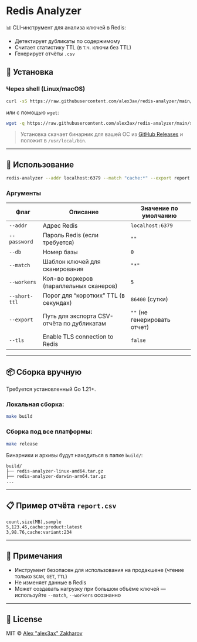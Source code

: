 # Redis Analyzer

📊 CLI-инструмент для анализа ключей в Redis:
- Детектирует дубликаты по содержимому
- Считает статистику TTL (в т.ч. ключи без TTL)
- Генерирует отчёты `.csv`

## 🔧 Установка

### Через shell (Linux/macOS)

```bash
curl -sS https://raw.githubusercontent.com/alex3ax/redis-analyzer/main/scripts/install.sh | bash
```

или с помощью `wget`:

```bash
wget -q https://raw.githubusercontent.com/alex3ax/redis-analyzer/main/scripts/install.sh -O - | bash
```

> Установка скачает бинарник для вашей ОС из [GitHub Releases](https://github.com/alex3ax/redis-analyzer/releases) и положит в `/usr/local/bin`.

---

## 🚀 Использование

```bash
redis-analyzer --addr localhost:6379 --match "cache:*" --export report.csv
```

### Аргументы

| Флаг            | Описание                                           | Значение по умолчанию        |
|------------------|----------------------------------------------------|-------------------------------|
| `--addr`         | Адрес Redis                                        | `localhost:6379`              |
| `--password`     | Пароль Redis (если требуется)                      | `""`                          |
| `--db`           | Номер базы                                         | `0`                           |
| `--match`        | Шаблон ключей для сканирования                     | `"*"`                         |
| `--workers`      | Кол-во воркеров (параллельных сканеров)            | `5`                           |
| `--short-ttl`    | Порог для “коротких” TTL (в секундах)              | `86400` (сутки)               |
| `--export`       | Путь для экспорта CSV-отчёта по дубликатам         | `""` (не генерировать отчет)  |
| `--tls`          | Enable TLS connection to Redis                     | `false`                       |

---

## 📦 Сборка вручную

Требуется установленный Go 1.21+.

### Локальная сборка:
```bash
make build
```

### Сборка под все платформы:
```bash
make release
```

Бинарники и архивы будут находиться в папке `build/`:
```
build/
├── redis-analyzer-linux-amd64.tar.gz
├── redis-analyzer-darwin-arm64.tar.gz
...
```

---

## 📋 Пример отчёта `report.csv`

```csv
count,size(MB),sample
5,123.45,cache:product:latest
3,98.76,cache:variant:234
```

---

## 🔐 Примечания

- Инструмент безопасен для использования на продакшене (чтение только `SCAN`, `GET`, `TTL`)
- Не изменяет данные в Redis
- Может создавать нагрузку при большом объёме ключей — используйте `--match`, `--workers` осознанно

---

## 📄 License

MIT © [Alex "alex3ax" Zakharov](https://github.com/alex3ax)
